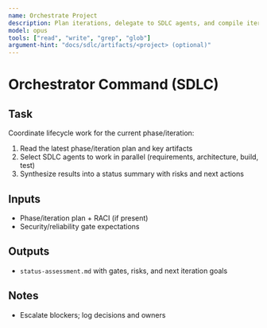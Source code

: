 ```yaml
---
name: Orchestrate Project
description: Plan iterations, delegate to SDLC agents, and compile iteration status
model: opus
tools: ["read", "write", "grep", "glob"]
argument-hint: "docs/sdlc/artifacts/<project> (optional)"
---
```


# Orchestrator Command (SDLC)

## Task
Coordinate lifecycle work for the current phase/iteration:
1. Read the latest phase/iteration plan and key artifacts
2. Select SDLC agents to work in parallel (requirements, architecture, build, test)
3. Synthesize results into a status summary with risks and next actions

## Inputs
- Phase/iteration plan + RACI (if present)
- Security/reliability gate expectations

## Outputs
- `status-assessment.md` with gates, risks, and next iteration goals

## Notes
- Escalate blockers; log decisions and owners

